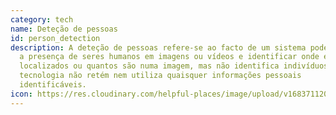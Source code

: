 ```yaml
---
category: tech
name: Deteção de pessoas
id: person_detection
description: A deteção de pessoas refere-se ao facto de um sistema poder detetar
  a presença de seres humanos em imagens ou vídeos e identificar onde estão
  localizados ou quantos são numa imagem, mas não identifica indivíduos. A
  tecnologia não retém nem utiliza quaisquer informações pessoais
  identificáveis.
icon: https://res.cloudinary.com/helpful-places/image/upload/v1683711208/dtpr-icons/tech/person_detection_szf3jn.svg
---
```

